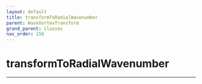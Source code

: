 ```yaml
---
layout: default
title: transformToRadialWavenumber
parent: WaveVortexTransform
grand_parent: Classes
nav_order: 158
---
```


#  transformToRadialWavenumber




---

